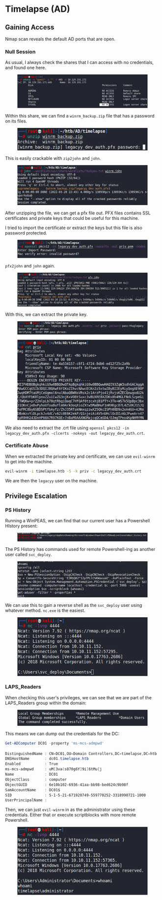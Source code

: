 # Timelapse (AD)

## Gaining Access

Nmap scan reveals the default AD ports that are open.

### Null Session

As usual, I always check the shares that I can access with no credentials, and found one here.

<figure><img src="../../../.gitbook/assets/image (74).png" alt=""><figcaption></figcaption></figure>

Within this share, we can find a `winrm_backup.zip` file that has a password on its files.

<figure><img src="../../../.gitbook/assets/image (60).png" alt=""><figcaption></figcaption></figure>

This is easily crackable with `zip2john` and `john`.

<figure><img src="../../../.gitbook/assets/image (8).png" alt=""><figcaption></figcaption></figure>

After unzipping the file, we can get a pfx file out. PFX files contains SSL certificates and private keys that could be useful for this machine.

I tried to import the certificate or extract the keys but this file is also password protected.

<figure><img src="../../../.gitbook/assets/image (67).png" alt=""><figcaption></figcaption></figure>

`pfx2john` and `john` again.

<figure><img src="../../../.gitbook/assets/image (20).png" alt=""><figcaption></figcaption></figure>

With this, we can extract the private key.

<figure><img src="../../../.gitbook/assets/image (42).png" alt=""><figcaption></figcaption></figure>

<figure><img src="../../../.gitbook/assets/image (70).png" alt=""><figcaption></figcaption></figure>

We also need to extract the .crt file using `openssl pkcs12 -in legacyy_dev_auth.pfx -clcerts -nokeys -out legacyy_dev_auth.crt`.

### Certificate Abuse

When we extracted the private key and certificate, we can use `evil-winrm` to get into the machine.&#x20;

```bash
evil-winrm -i timelapse.htb -S -k priv -c legacyy_dev_auth.crt
```

We are then the `legacyy` user on the machine.

## Privilege Escalation

### PS History

Running a WinPEAS, we can find that our current user has a Powershell HIstory present:

<figure><img src="../../../.gitbook/assets/image (53).png" alt=""><figcaption></figcaption></figure>

The PS History has commands used for remote Powershell-ing as another user called `svc_deploy`.

<figure><img src="../../../.gitbook/assets/image (68).png" alt=""><figcaption></figcaption></figure>

We can use this to gain a reverse shell as the `svc_deploy` user using whatever method. `nc.exe` is the easiest.&#x20;

<figure><img src="../../../.gitbook/assets/image (51).png" alt=""><figcaption></figcaption></figure>

### LAPS\_Readers

When checking this user's privileges, we can see that we are part of the LAPS\_Readers group within the domain:

<figure><img src="../../../.gitbook/assets/image (61).png" alt=""><figcaption></figcaption></figure>

This means we can dump out the credentials for the DC:

```powershell
Get-ADComputer DC01 -property 'ms-mcs-admpwd'

DistinguishedName : CN=DC01,OU=Domain Controllers,DC=timelapse,DC=htb
DNSHostName       : dc01.timelapse.htb
Enabled           : True
ms-mcs-admpwd     : uM[3va(s870g6Y]9i]6tMu{j
Name              : DC01
ObjectClass       : computer
ObjectGUID        : 6e10b102-6936-41aa-bb98-bed624c9b98f
SamAccountName    : DC01$
SID               : S-1-5-21-671920749-559770252-3318990721-1000
UserPrincipalName :
```

Then, we can just `evil-winrm` in as the administrator using these credentials. Either that or execute scriptblocks with more remote Powershell.

<figure><img src="../../../.gitbook/assets/image (65).png" alt=""><figcaption></figcaption></figure>
